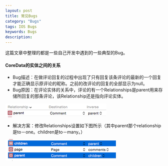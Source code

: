 ```yaml
---
layout: post
title: 常见Bugs
category: "Bugs"
tags: IOS Bugs
keywords: Bugs
description: 
---
```


这篇文章中整理的都是一些自己开发中遇到的一些典型的Bug。

#### CoreData的实体之间的关系 ######

+ Bug描述：在做评论回复的过程中出现了只有回复该条评论的最新的一个回复才能正确显示原评论的昵称。之前的改评论的回复的全部显示为null。    
+ Bug原因：在评论实体的关系中，评论的有一个Relationships是parent用来存储所回复的那条评论，该Relationship还是指向评论实体。    

![errorCommentRelationshipSetting](/public/img/errorCommentRelationshipSetting.png)   

+ 解决方案：修改Relationships设置如下图所示（其中parent那个relationship是to－one。children是to－many。）

![correct](/public/img/correctCommentRelationshipSetting.png)    

